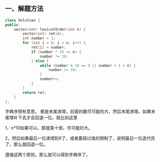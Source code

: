 ## 一、解题方法

```Cpp
class Solution {
public:
    vector<int> lexicalOrder(int n) {
        vector<int> ret(n);
        int number = 1;
        for (int i = 0; i < n; i++) {
            ret[i] = number;
            if (number * 10 <= n) {
                number *= 10;
            } else {
                while (number % 10 == 9 || number + 1 > n) {
                    number /= 10;
                }
                number++;
            }
        }
        return ret;
    }
};

```

字典序很有意思。 都是末尾递增，前面的数尽可能的大，然后末尾递增。如果末尾增补下去才会回退一位。就比如这里

1，n*10如果可以，那就乘十倍，尽可能的大。

2，然后如果最后一位递增到9了，或者要超过值的限制了，说明最后一位迭代完了，那么就回退一位。

遵循这两个原则，那么就可以得到字典序了。
